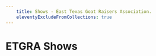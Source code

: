 ```yaml
---
    title: Shows - East Texas Goat Raisers Association.
    eleventyExcludeFromCollections: true
---
```

# ETGRA Shows

<!-- TODO: list the contents of the "shows" folder here. -->